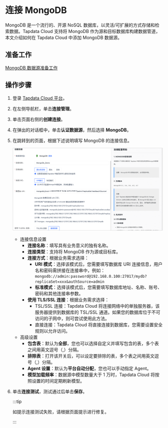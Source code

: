 # 连接 MongoDB

MongoDB 是一个流行的、开源 NoSQL 数据库，以灵活/可扩展的方式存储和检索数据。Tapdata Cloud 支持将 MongoDB 作为源和目标数据库构建数据管道，本文介绍如何在 Tapdata Cloud 中添加 MongoDB 数据源。

## 准备工作

[MongoDB 数据源准备工作](../../../prerequisites/config-database/certified/mongodb.md)

## 操作步骤

1. 登录 [Tapdata Cloud 平台](https://cloud.tapdata.net/console/v3/)。

2. 在左侧导航栏，单击**连接管理**。

3. 单击页面右侧的**创建连接**。

4. 在弹出的对话框中，单击**认证数据源**，然后选择 **MongoDB**。

5. 在跳转到的页面，根据下述说明填写 MongoDB 的连接信息。

   ![MongoDB 连接示例](../../../images/mongodb_connection_cn.png)

   * 连接信息设置
     * **连接名称**：填写具有业务意义的独有名称。
     * **连接类型**：支持将 MongoDB 作为源或目标库。
     * **连接方式**：根据业务需求选择：
       * **URI 模式**：选择该模式后，您需要填写数据库 URI 连接信息，用户名和密码需拼接在连接串中，例如：` mongodb://admin:password@192.168.0.100:27017/mydb?replicaSet=xxx&authSource=admin`
       * **标准模式**：选择该模式后，您需要填写数据库地址、名称、账号、密码和其他连接串参数。
     * **使用 TLS/SSL 连接**：根据业务需求选择：
       * TSL/SSL 连接：Tapdata Cloud 将连接网络中的单独服务器，该服务器提供到数据库的 TSL/SSL 通道。如果您的数据库位于不可访问的子网中，则可尝试使用此方法。
       * 直接连接：Tapdata Cloud 将直接连接到数据库，您需要设置安全规则以允许访问。
   * 高级设置
     * **包含表**：默认为**全部**，您也可以选择自定义并填写包含的表，多个表之间用英文逗号（,）分隔。
     * **排除表**：打开该开关后，可以设定要排除的表，多个表之间用英文逗号（,）分隔。
     * **Agent 设置**：默认为**平台自动分配**，您也可以手动指定 Agent。
     * **模型加载频率**：数据源中模型数量大于 1 万时，Tapdata Cloud 将按照设置的时间定期刷新模型。

6. 单击**连接测试**，测试通过后单击**保存**。

   :::tip

   如提示连接测试失败，请根据页面提示进行修复。

   :::